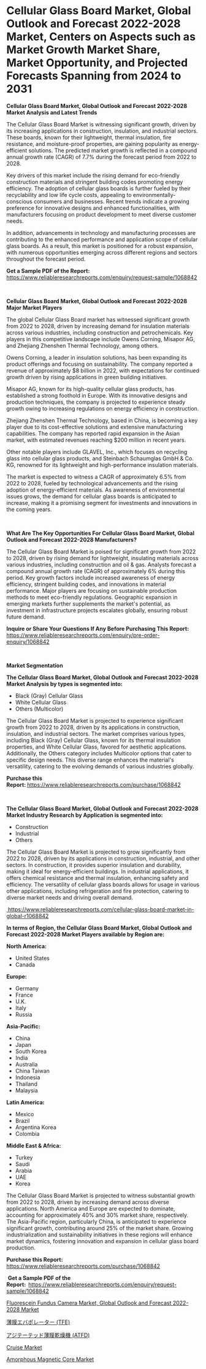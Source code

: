 <p><h1>Cellular Glass Board Market, Global Outlook and Forecast 2022-2028 Market, Centers on Aspects such as Market Growth Market Share, Market Opportunity, and Projected Forecasts Spanning from 2024 to 2031</h1></p><p><strong>Cellular Glass Board Market, Global Outlook and Forecast 2022-2028 Market Analysis and Latest Trends</strong></p>
<p><p>The Cellular Glass Board Market is witnessing significant growth, driven by its increasing applications in construction, insulation, and industrial sectors. These boards, known for their lightweight, thermal insulation, fire resistance, and moisture-proof properties, are gaining popularity as energy-efficient solutions. The predicted market growth is reflected in a compound annual growth rate (CAGR) of 7.7% during the forecast period from 2022 to 2028.</p><p>Key drivers of this market include the rising demand for eco-friendly construction materials and stringent building codes promoting energy efficiency. The adoption of cellular glass boards is further fueled by their recyclability and low life cycle costs, appealing to environmentally-conscious consumers and businesses. Recent trends indicate a growing preference for innovative designs and enhanced functionalities, with manufacturers focusing on product development to meet diverse customer needs.</p><p>In addition, advancements in technology and manufacturing processes are contributing to the enhanced performance and application scope of cellular glass boards. As a result, this market is positioned for a robust expansion, with numerous opportunities emerging across different regions and sectors throughout the forecast period.</p></p>
<p><strong>Get a Sample PDF of the Report:&nbsp;</strong> <a href="https://www.reliableresearchreports.com/enquiry/request-sample/1068842">https://www.reliableresearchreports.com/enquiry/request-sample/1068842</a></p>
<p>&nbsp;</p>
<p><strong>Cellular Glass Board Market, Global Outlook and Forecast 2022-2028 Major Market Players</strong></p>
<p><p>The global Cellular Glass Board market has witnessed significant growth from 2022 to 2028, driven by increasing demand for insulation materials across various industries, including construction and petrochemicals. Key players in this competitive landscape include Owens Corning, Misapor AG, and Zhejiang Zhenshen Thermal Technology, among others.</p><p>Owens Corning, a leader in insulation solutions, has been expanding its product offerings and focusing on sustainability. The company reported a revenue of approximately $8 billion in 2022, with expectations for continued growth driven by rising applications in green building initiatives.</p><p>Misapor AG, known for its high-quality cellular glass products, has established a strong foothold in Europe. With its innovative designs and production techniques, the company is projected to experience steady growth owing to increasing regulations on energy efficiency in construction.</p><p>Zhejiang Zhenshen Thermal Technology, based in China, is becoming a key player due to its cost-effective solutions and extensive manufacturing capabilities. The company has reported rapid expansion in the Asian market, with estimated revenues reaching $200 million in recent years.</p><p>Other notable players include GLAVEL, Inc., which focuses on recycling glass into cellular glass products, and Steinbach Schaumglas GmbH & Co. KG, renowned for its lightweight and high-performance insulation materials.</p><p>The market is expected to witness a CAGR of approximately 6.5% from 2022 to 2028, fueled by technological advancements and the rising adoption of energy-efficient materials. As awareness of environmental issues grows, the demand for cellular glass boards is anticipated to increase, making it a promising segment for investments and innovations in the coming years.</p></p>
<p>&nbsp;</p>
<p><strong>What Are The Key Opportunities For Cellular Glass Board Market, Global Outlook and Forecast 2022-2028 Manufacturers?</strong></p>
<p><p>The Cellular Glass Board Market is poised for significant growth from 2022 to 2028, driven by rising demand for lightweight, insulating materials across various industries, including construction and oil & gas. Analysts forecast a compound annual growth rate (CAGR) of approximately 6% during this period. Key growth factors include increased awareness of energy efficiency, stringent building codes, and innovations in material performance. Major players are focusing on sustainable production methods to meet eco-friendly regulations. Geographic expansion in emerging markets further supplements the market's potential, as investment in infrastructure projects escalates globally, ensuring robust future demand.</p></p>
<p><strong>Inquire or Share Your Questions If Any Before Purchasing This Report:</strong> <a href="https://www.reliableresearchreports.com/enquiry/pre-order-enquiry/1068842">https://www.reliableresearchreports.com/enquiry/pre-order-enquiry/1068842</a></p>
<p>&nbsp;</p>
<p><strong>Market Segmentation</strong></p>
<p><strong>The Cellular Glass Board Market, Global Outlook and Forecast 2022-2028 Market Analysis by types is segmented into:</strong></p>
<p><ul><li>Black (Gray) Cellular Glass</li><li>White Cellular Glass</li><li>Others (Multicolor)</li></ul></p>
<p><p>The Cellular Glass Board Market is projected to experience significant growth from 2022 to 2028, driven by its applications in construction, insulation, and industrial sectors. The market comprises various types, including Black (Gray) Cellular Glass, known for its thermal insulation properties, and White Cellular Glass, favored for aesthetic applications. Additionally, the Others category includes Multicolor options that cater to specific design needs. This diverse range enhances the material's versatility, catering to the evolving demands of various industries globally.</p></p>
<p><strong>Purchase this Report:&nbsp;</strong><a href="https://www.reliableresearchreports.com/purchase/1068842">https://www.reliableresearchreports.com/purchase/1068842</a></p>
<p>&nbsp;</p>
<p><strong>The Cellular Glass Board Market, Global Outlook and Forecast 2022-2028 Market Industry Research by Application is segmented into:</strong></p>
<p><ul><li>Construction</li><li>Industrial</li><li>Others</li></ul></p>
<p><p>The Cellular Glass Board Market is projected to grow significantly from 2022 to 2028, driven by its applications in construction, industrial, and other sectors. In construction, it provides superior insulation and durability, making it ideal for energy-efficient buildings. In industrial applications, it offers chemical resistance and thermal insulation, enhancing safety and efficiency. The versatility of cellular glass boards allows for usage in various other applications, including refrigeration and fire protection, catering to diverse market needs and driving overall demand.</p></p>
<p><a href="https://www.reliableresearchreports.com/cellular-glass-board-market-in-global-r1068842">&nbsp;https://www.reliableresearchreports.com/cellular-glass-board-market-in-global-r1068842</a></p>
<p><strong>In terms of Region, the Cellular Glass Board Market, Global Outlook and Forecast 2022-2028 Market Players available by Region are:</strong></p>
<p>
    <p> <strong> North America: </strong>
        <ul>
            <li>United States</li>
            <li>Canada</li>
        </ul>
        </p> 
    <p> <strong> Europe: </strong>
        <ul>
            <li>Germany</li>
            <li>France</li>
            <li>U.K.</li>
            <li>Italy</li>
            <li>Russia</li>
        </ul>
        </p> 
    <p> <strong> Asia-Pacific: </strong>
        <ul>
            <li>China</li>
            <li>Japan</li>
            <li>South Korea</li>
            <li>India</li>
            <li>Australia</li>
            <li>China Taiwan</li>
            <li>Indonesia</li>
            <li>Thailand</li>
            <li>Malaysia</li>
        </ul>
        </p> 
    <p> <strong> Latin America: </strong>
        <ul>
            <li>Mexico</li>
            <li>Brazil</li>
            <li>Argentina Korea</li>
            <li>Colombia</li>
        </ul>
        </p> 
    <p> <strong> Middle East & Africa: </strong>
        <ul>
            <li>Turkey</li>
            <li>Saudi</li>
            <li>Arabia</li>
            <li>UAE</li>
            <li>Korea</li>
        </ul>
    </p>
    </p>
<p><p>The Cellular Glass Board Market is projected to witness substantial growth from 2022 to 2028, driven by increasing demand across diverse applications. North America and Europe are expected to dominate, accounting for approximately 40% and 30% market share, respectively. The Asia-Pacific region, particularly China, is anticipated to experience significant growth, contributing around 25% of the market share. Growing industrialization and sustainability initiatives in these regions will enhance market dynamics, fostering innovation and expansion in cellular glass board production.</p></p>
<p><strong>Purchase this Report: </strong><a href="https://www.reliableresearchreports.com/purchase/1068842">https://www.reliableresearchreports.com/purchase/1068842</a></p>
<p>&nbsp;<strong>Get a Sample PDF of the Report:&nbsp;&nbsp;</strong><a href="https://www.reliableresearchreports.com/enquiry/request-sample/1068842">https://www.reliableresearchreports.com/enquiry/request-sample/1068842</a></p>
<p><strong></strong></p>
<p><p><a href="https://github.com/FahadAhmed712/Market-Research-Report-List-1/blob/main/fluorescein-fundus-camera-market-global-outlook-and-forecast-2022-2028-market.md">Fluorescein Fundus Camera Market, Global Outlook and Forecast 2022-2028 Market</a></p><p><a href="https://medium.com/@larrylemkert567/thin-film-evaporators-tfe-market-%E3%81%AE%E3%82%B0%E3%83%AD%E3%83%BC%E3%83%90%E3%83%AB%E5%B8%82%E5%A0%B4%E6%A6%82%E8%A6%81%E3%81%AF-%E4%B8%96%E7%95%8C%E3%81%8A%E3%82%88%E3%81%B3%E4%B8%BB%E8%A6%81%E5%B8%82%E5%A0%B4%E3%81%AB%E3%81%8A%E3%81%91%E3%82%8B%E6%A5%AD%E7%95%8C%E3%81%AB%E5%BD%B1%E9%9F%BF%E3%82%92%E4%B8%8E%E3%81%88%E3%82%8B%E4%B8%BB%E8%A6%81%E3%81%AA%E3%83%88%E3%83%AC%E3%83%B3%E3%83%89%E3%81%AB%E3%81%A4%E3%81%84%E3%81%A6-%E7%8B%AC%E8%87%AA%E3%81%AE%E8%A6%96%E7%82%B9%E3%82%92%E6%8F%90%E4%BE%9B%E3%81%97%E3%81%BE%E3%81%99-7688c12856b5">薄膜エバポレーター (TFE)</a></p><p><a href="https://medium.com/@larrylemkert567/%E3%82%A2%E3%82%B8%E3%83%A3%E3%82%A4%E3%83%86%E3%83%83%E3%83%89%E8%96%84%E8%86%9C%E4%B9%BE%E7%87%A5%E6%A9%9F-atfd-%E5%B8%82%E5%A0%B4%E3%81%AE%E3%82%A4%E3%83%B3%E3%82%B5%E3%82%A4%E3%83%88-%E8%A3%BD%E5%93%81%E5%B8%82%E5%A0%B4%E3%81%8A%E3%82%88%E3%81%B3%E5%9C%B0%E5%9F%9F%E5%88%86%E6%9E%90%E3%81%AF-2024%E5%B9%B4%E3%81%8B%E3%82%892031%E5%B9%B4%E3%81%BE%E3%81%A7%E3%81%AE%E6%9C%9F%E9%96%93%E3%82%92%E4%BA%88%E6%B8%AC%E3%81%97%E3%81%A6%E3%81%84%E3%81%BE%E3%81%99-bdcc0107008d">アジテーテッド薄膜乾燥機 (ATFD)</a></p><p><a href="https://www.linkedin.com/pulse/strategic-insights-global-cruise-market-trends-2024-2031-zcrfc?trackingId=HQyuDUouS%2BuCp1LBUhFQUg%3D%3D">Cruise Market</a></p><p><a href="https://issuu.com/reportprime-2/docs/amorphous-magnetic-core-market-size_310dc8c93afbc7">Amorphous Magnetic Core Market</a></p></p>